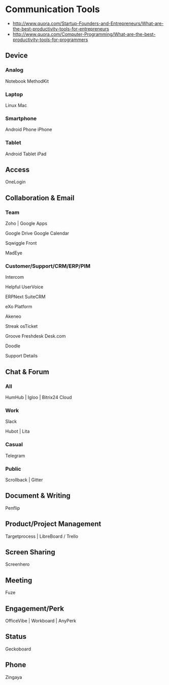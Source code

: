 Communication Tools
===================

- http://www.quora.com/Startup-Founders-and-Entrepreneurs/What-are-the-best-productivity-tools-for-entrepreneurs
- http://www.quora.com/Computer-Programming/What-are-the-best-productivity-tools-for-programmers

Device
------

### Analog

Notebook
MethodKit

### Laptop

Linux
Mac

### Smartphone

Android Phone
iPhone

### Tablet

Android Tablet
iPad

Access
------

OneLogin

Collaboration & Email
---------------------

### Team

Zoho | Google Apps

Google Drive
Google Calendar

Sqwiggle
Front

MadEye

### Customer/Support/CRM/ERP/PIM

Intercom

Helpful
UserVoice

ERPNext
SuiteCRM

eXo Platform

Akeneo

Streak
osTicket

Groove
Freshdesk
Desk.com

Doodle

Support Details

Chat & Forum
------------

### All

HumHub | Igloo | Bitrix24 Cloud

### Work

Slack

Hubot | Lita

### Casual

Telegram

### Public

Scrollback | Gitter

Document & Writing
------------------

Penflip

Product/Project Management
--------------------------

Targetprocess | LibreBoard / Trello

Screen Sharing
--------------

Screenhero

Meeting
-------

Fuze

Engagement/Perk
---------------

OfficeVibe | Workboard | AnyPerk

Status
------

Geckoboard

Phone
-----

Zingaya

